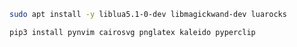 ```bash
sudo apt install -y liblua5.1-0-dev libmagickwand-dev luarocks
```
```bash
pip3 install pynvim cairosvg pnglatex kaleido pyperclip
```
